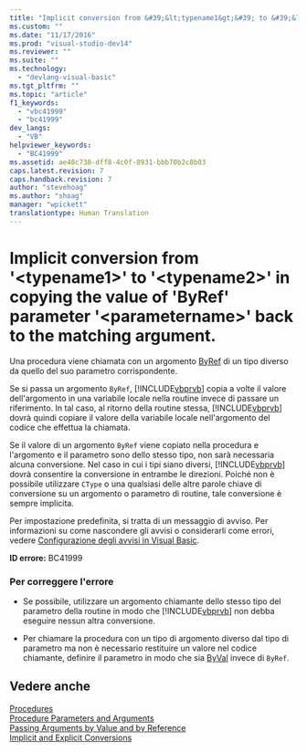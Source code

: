 ```yaml
---
title: "Implicit conversion from &#39;&lt;typename1&gt;&#39; to &#39;&lt;typename2&gt;&#39; in copying the value of &#39;ByRef&#39; parameter &#39;&lt;parametername&gt;&#39; back to the matching argument. | Microsoft Docs"
ms.custom: ""
ms.date: "11/17/2016"
ms.prod: "visual-studio-dev14"
ms.reviewer: ""
ms.suite: ""
ms.technology: 
  - "devlang-visual-basic"
ms.tgt_pltfrm: ""
ms.topic: "article"
f1_keywords: 
  - "vbc41999"
  - "bc41999"
dev_langs: 
  - "VB"
helpviewer_keywords: 
  - "BC41999"
ms.assetid: ae48c738-dff8-4c0f-8931-bbb70b2c8b03
caps.latest.revision: 7
caps.handback.revision: 7
author: "stevehoag"
ms.author: "shoag"
manager: "wpickett"
translationtype: Human Translation
---
```

# Implicit conversion from &#39;&lt;typename1&gt;&#39; to &#39;&lt;typename2&gt;&#39; in copying the value of &#39;ByRef&#39; parameter &#39;&lt;parametername&gt;&#39; back to the matching argument.
Una procedura viene chiamata con un argomento [ByRef](../../../visual-basic/language-reference/modifiers/byref.md) di un tipo diverso da quello del suo parametro corrispondente.  
  
 Se si passa un argomento `ByRef`, [!INCLUDE[vbprvb](../../../csharp/programming-guide/concepts/linq/includes/vbprvb_md.md)] copia a volte il valore dell'argomento in una variabile locale nella routine invece di passare un riferimento.  In tal caso, al ritorno della routine stessa, [!INCLUDE[vbprvb](../../../csharp/programming-guide/concepts/linq/includes/vbprvb_md.md)] dovrà quindi copiare il valore della variabile locale nell'argomento del codice che effettua la chiamata.  
  
 Se il valore di un argomento `ByRef` viene copiato nella procedura e l'argomento e il parametro sono dello stesso tipo, non sarà necessaria alcuna conversione.  Nel caso in cui i tipi siano diversi, [!INCLUDE[vbprvb](../../../csharp/programming-guide/concepts/linq/includes/vbprvb_md.md)] dovrà consentire la conversione in entrambe le direzioni.  Poiché non è possibile utilizzare `CType` o una qualsiasi delle altre parole chiave di conversione su un argomento o parametro di routine, tale conversione è sempre implicita.  
  
 Per impostazione predefinita, si tratta di un messaggio di avviso.  Per informazioni su come nascondere gli avvisi o considerarli come errori, vedere [Configurazione degli avvisi in Visual Basic](/visual-studio/ide/configuring-warnings-in-visual-basic).  
  
 **ID errore:**  BC41999  
  
### Per correggere l'errore  
  
-   Se possibile, utilizzare un argomento chiamante dello stesso tipo del parametro della routine in modo che [!INCLUDE[vbprvb](../../../csharp/programming-guide/concepts/linq/includes/vbprvb_md.md)] non debba eseguire nessun altra conversione.  
  
-   Per chiamare la procedura con un tipo di argomento diverso dal tipo di parametro ma non è necessario restituire un valore nel codice chiamante, definire il parametro in modo che sia [ByVal](../../../visual-basic/language-reference/modifiers/byval.md) invece di `ByRef`.  
  
## Vedere anche  
 [Procedures](../../../visual-basic/programming-guide/language-features/procedures/index.md)   
 [Procedure Parameters and Arguments](../../../visual-basic/programming-guide/language-features/procedures/procedure-parameters-and-arguments.md)   
 [Passing Arguments by Value and by Reference](../../../visual-basic/programming-guide/language-features/procedures/passing-arguments-by-value-and-by-reference.md)   
 [Implicit and Explicit Conversions](../../../visual-basic/programming-guide/language-features/data-types/implicit-and-explicit-conversions.md)
